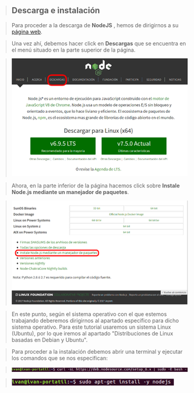 > ## Descarga e instalación

> Para proceder a la descarga de **NodeJS** , hemos de dirigirnos a su [página web](www.nodejs.org).

> Una vez ahí, debemos hacer click en **Descargas** que se encuentra en el menú situado en la parte superior de la página.

> ![](imagenes/descargas.png)

> Ahora, en la parte inferior de la página hacemos click sobre **Instale Node.js mediante un manejador de paquetes**.

> ![](imagenes/instalar_mediante.png)

> En este punto, según el sistema operativo con el que estemos trabajando deberemos dirigirnos al apartado específico para dicho sistema operativo. Para este tutorial usaremos un sistema Linux (Ubuntu), por lo que iremos al apartado "Distribuciones de Linux basadas en Debian y Ubuntu".

> Para proceder a la instalación debemos abrir una terminal y ejecutar los comandos que se nos especifican:

> ![](imagenes/comando-curl1.png)

> ![](imagenes/comando-sudo1.png)
